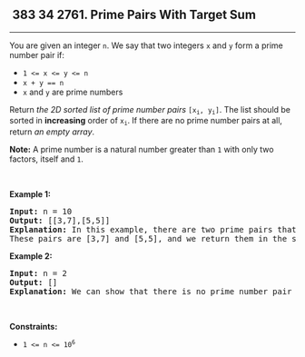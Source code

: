 <h2> 383 34
2761. Prime Pairs With Target Sum</h2><hr><div><p>You are given an integer <code>n</code>. We say that two integers <code>x</code> and <code>y</code> form a prime number pair if:</p>

<ul>
	<li><code>1 &lt;= x &lt;= y &lt;= n</code></li>
	<li><code>x + y == n</code></li>
	<li><code>x</code> and <code>y</code> are prime numbers</li>
</ul>

<p>Return <em>the 2D sorted list of prime number pairs</em> <code>[x<sub>i</sub>, y<sub>i</sub>]</code>. The list should be sorted in <strong>increasing</strong> order of <code>x<sub>i</sub></code>. If there are no prime number pairs at all, return <em>an empty array</em>.</p>

<p><strong>Note:</strong> A prime number is a natural number greater than <code>1</code> with only two factors, itself and <code>1</code>.</p>

<p>&nbsp;</p>
<p><strong class="example">Example 1:</strong></p>

<pre><strong>Input:</strong> n = 10
<strong>Output:</strong> [[3,7],[5,5]]
<strong>Explanation:</strong> In this example, there are two prime pairs that satisfy the criteria. 
These pairs are [3,7] and [5,5], and we return them in the sorted order as described in the problem statement.
</pre>

<p><strong class="example">Example 2:</strong></p>

<pre><strong>Input:</strong> n = 2
<strong>Output:</strong> []
<strong>Explanation:</strong> We can show that there is no prime number pair that gives a sum of 2, so we return an empty array. 
</pre>

<p>&nbsp;</p>
<p><strong>Constraints:</strong></p>

<ul>
	<li><code>1 &lt;= n &lt;= 10<sup>6</sup></code></li>
</ul>
</div>